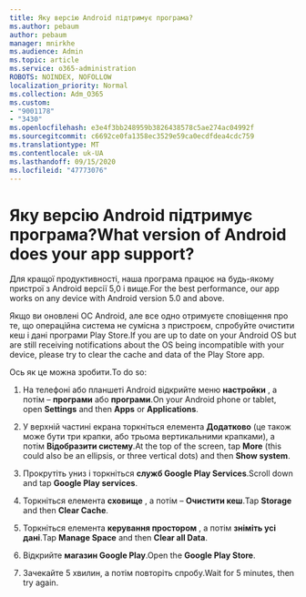 ```yaml
---
title: Яку версію Android підтримує програма?
ms.author: pebaum
author: pebaum
manager: mnirkhe
ms.audience: Admin
ms.topic: article
ms.service: o365-administration
ROBOTS: NOINDEX, NOFOLLOW
localization_priority: Normal
ms.collection: Adm_O365
ms.custom:
- "9001178"
- "3430"
ms.openlocfilehash: e3e4f3bb248959b3826438578c5ae274ac04992f
ms.sourcegitcommit: c6692ce0fa1358ec3529e59ca0ecdfdea4cdc759
ms.translationtype: MT
ms.contentlocale: uk-UA
ms.lasthandoff: 09/15/2020
ms.locfileid: "47773076"
---
```

# <a name="what-version-of-android-does-your-app-support"></a><span data-ttu-id="f2f30-102">Яку версію Android підтримує програма?</span><span class="sxs-lookup"><span data-stu-id="f2f30-102">What version of Android does your app support?</span></span>

<span data-ttu-id="f2f30-103">Для кращої продуктивності, наша програма працює на будь-якому пристрої з Android версії 5,0 і вище.</span><span class="sxs-lookup"><span data-stu-id="f2f30-103">For the best performance, our app works on any device with Android version 5.0 and above.</span></span>

<span data-ttu-id="f2f30-104">Якщо ви оновленi ОС Android, але все одно отримуєте сповіщення про те, що операційна система не сумісна з пристроєм, спробуйте очистити кеш і дані програми Play Store.</span><span class="sxs-lookup"><span data-stu-id="f2f30-104">If you are up to date on your Android OS but are still receiving notifications about the OS being incompatible with your device, please try to clear the cache and data of the Play Store app.</span></span>

<span data-ttu-id="f2f30-105">Ось як це можна зробити.</span><span class="sxs-lookup"><span data-stu-id="f2f30-105">To do so:</span></span> 

1. <span data-ttu-id="f2f30-106">На телефоні або планшеті Android відкрийте меню **настройки** , а потім – **програми** або **програми**.</span><span class="sxs-lookup"><span data-stu-id="f2f30-106">On your Android phone or tablet, open **Settings** and then **Apps** or **Applications**.</span></span>

2. <span data-ttu-id="f2f30-107">У верхній частині екрана торкніться елемента **Додатково** (це також може бути три крапки, або трьома вертикальними крапками), а потім **Відобразити систему**.</span><span class="sxs-lookup"><span data-stu-id="f2f30-107">At the top of the screen, tap **More** (this could also be an ellipsis, or three vertical dots) and then **Show system**.</span></span> 

3. <span data-ttu-id="f2f30-108">Прокрутіть униз і торкніться **служб Google Play Services**.</span><span class="sxs-lookup"><span data-stu-id="f2f30-108">Scroll down and tap **Google Play services**.</span></span> 

4. <span data-ttu-id="f2f30-109">Торкніться елемента **сховище** , а потім – **Очистити кеш**.</span><span class="sxs-lookup"><span data-stu-id="f2f30-109">Tap **Storage** and then **Clear Cache**.</span></span> 

5. <span data-ttu-id="f2f30-110">Торкніться елемента **керування простором** , а потім **зніміть усі дані**.</span><span class="sxs-lookup"><span data-stu-id="f2f30-110">Tap **Manage Space** and then **Clear all Data**.</span></span> 

6. <span data-ttu-id="f2f30-111">Відкрийте **магазин Google Play**.</span><span class="sxs-lookup"><span data-stu-id="f2f30-111">Open the **Google Play Store**.</span></span> 

7. <span data-ttu-id="f2f30-112">Зачекайте 5 хвилин, а потім повторіть спробу.</span><span class="sxs-lookup"><span data-stu-id="f2f30-112">Wait for 5 minutes, then try again.</span></span> 
